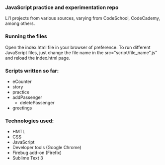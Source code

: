 ### JavaScript practice and experimentation repo

Li'l projects from various sources, varying from CodeSchool, CodeCademy, among others.

### Running the files

Open the index.html file in your browser of preference.
To run different JavaScript files, just change the file name in the src="script/file_name".js" and reload the index.html page.

### Scripts written so far:

* eCounter
* story
* practice
* addPassenger
    * deletePassenger
* greetings

### Technologies used: 

* HMTL
* CSS
* JavaScript
* Developer tools (Google Chrome)
* Firebug add-on (Firefix)
* Sublime Text 3